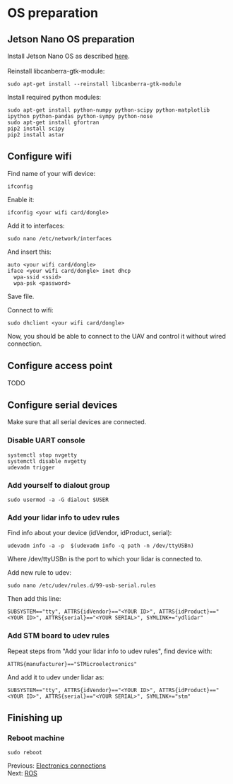 # OS preparation
## Jetson Nano OS preparation
Install Jetson Nano OS as described [here](https://developer.nvidia.com/embedded/learn/get-started-jetson-nano-devkit). </br></br>
Reinstall libcanberra-gtk-module:
```
sudo apt-get install --reinstall libcanberra-gtk-module
```

Install required python modules:
```
sudo apt-get install python-numpy python-scipy python-matplotlib ipython python-pandas python-sympy python-nose
sudo apt-get install gfortran
pip2 install scipy
pip2 install astar
```
## Configure wifi
Find name of your wifi device:
```
ifconfig
```
Enable it:
```
ifconfig <your wifi card/dongle>
```
Add it to interfaces:
```
sudo nano /etc/network/interfaces
```
And insert this:
```
auto <your wifi card/dongle>
iface <your wifi card/dongle> inet dhcp
  wpa-ssid <ssid>
  wpa-psk <password>
```
Save file.

Connect to wifi:
```
sudo dhclient <your wifi card/dongle>
```
Now, you should be able to connect to the UAV and control it without wired connection.

## Configure access point
TODO
## Configure serial devices
Make sure that all serial devices are connected.

### Disable UART console
```
systemctl stop nvgetty
systemctl disable nvgetty
udevadm trigger
```

### Add yourself to dialout group
```
sudo usermod -a -G dialout $USER
```

### Add your lidar info to udev rules
Find info about your device (idVendor, idProduct, serial):
```
udevadm info -a -p  $(udevadm info -q path -n /dev/ttyUSBn)
```

Where /dev/ttyUSBn is the port to which your lidar is connected to.

Add new rule to udev:
```
sudo nano /etc/udev/rules.d/99-usb-serial.rules
```

Then add this line:
```
SUBSYSTEM=="tty", ATTRS{idVendor}=="<YOUR ID>", ATTRS{idProduct}=="<YOUR ID>", ATTRS{serial}=="<YOUR SERIAL>", SYMLINK+="ydlidar"
```

### Add STM board to udev rules
Repeat steps from "Add your lidar info to udev rules", find device with:
```
ATTRS{manufacturer}=="STMicroelectronics"
```
And add it to udev under lidar as:
```
SUBSYSTEM=="tty", ATTRS{idVendor}=="<YOUR ID>", ATTRS{idProduct}=="<YOUR ID>", ATTRS{serial}=="<YOUR SERIAL>", SYMLINK+="stm"
```

## Finishing up
### Reboot machine 
```
sudo reboot
```
Previous: [Electronics connections](https://github.com/Tai-Min/Statek-UAV/blob/master/instructions/01_electronics_connections.md) </br>
Next: [ROS](https://github.com/Tai-Min/Statek-UAV/blob/master/instructions/03_ros.md)
